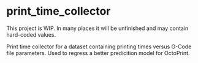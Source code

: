 # print_time_collector

This project is WIP. In many places it will be unfinished and may contain hard-coded values. 

Print time collector for a dataset containing printing times versus G-Code file parameters. Used to regress a better predicition model for OctoPrint.
